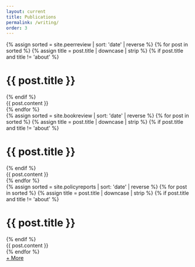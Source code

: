 ```yaml
---
layout: current
title: Publications
permalink: /writing/
order: 3
---
```


<body class="{{ page.section2 | downcase }}-page">
  <main class="default-content" aria-label="Content">
    <div class="container">
      <div class="page">
        {% assign sorted = site.peerreview | sort: 'date' | reverse %}
        {% for post in sorted %}
        {% assign title = post.title | downcase | strip %}
        {% if post.title and title != 'about' %}
        <hgroup class="page__header">
          <h1 class="page__title">{{ post.title }}</h1>
        </hgroup>
        {% endif %}
        <div class="post-preview">
            <div class="post-preview__right">
                <div class="post-content">
                    {{ post.content }}
                </div>
            </div>
        </div>
        {% endfor %}
      </div>
    </div>
  </main>
</body>
 


<body class="{{ page.section2 | downcase }}-page">
  <main class="default-content" aria-label="Content">
    <div class="container">
      <div class="page">
        {% assign sorted = site.bookreview | sort: 'date' | reverse %}
        {% for post in sorted %}
        {% assign title = post.title | downcase | strip %}
        {% if post.title and title != 'about' %}
        <hgroup class="page__header">
          <h1 class="page__title">{{ post.title }}</h1>
        </hgroup>
        {% endif %}
        <div class="post-preview">
            <div class="post-preview__right">
                <div class="post-content">
                    {{ post.content }}
                </div>
            </div>
        </div>
        {% endfor %}
      </div>
    </div>
  </main>
</body>



<body class="{{ page.section3 | downcase }}-page">
  <main class="default-content" aria-label="Content">
    <div class="container">
      <div class="page">
        {% assign sorted = site.policyreports | sort: 'date' | reverse %}
        {% for post in sorted %}
        {% assign title = post.title | downcase | strip %}
        {% if post.title and title != 'about' %}
        <hgroup class="page__header">
          <h1 class="page__title">{{ post.title }}</h1>
        </hgroup>
        {% endif %}
        <div class="post-preview">
            <div class="post-preview__right">
                <div class="post-content">
                    {{ post.content }}
                </div>
            </div>
        </div>
        {% endfor %}
      </div>
    </div>
  </main>

<style>
    .link:hover p { color: #0099ff;
                  display:block; }
</style>

<div class="post-preview link">
    <a class="works__link" href="{{ 'https://scholar.google.co.in/citations?user=0uXMVnwAAAAJ&hl=en' }}">+ More</a>
</div>
